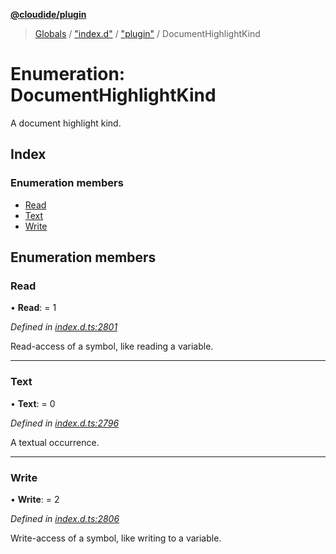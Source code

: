 **[@cloudide/plugin](../README.md)**

> [Globals](../README.md) / ["index.d"](../modules/_index_d_.md) / ["plugin"](../modules/_index_d_._plugin_.md) / DocumentHighlightKind

# Enumeration: DocumentHighlightKind

A document highlight kind.

## Index

### Enumeration members

* [Read](_index_d_._plugin_.documenthighlightkind.md#read)
* [Text](_index_d_._plugin_.documenthighlightkind.md#text)
* [Write](_index_d_._plugin_.documenthighlightkind.md#write)

## Enumeration members

### Read

•  **Read**:  = 1

*Defined in [index.d.ts:2801](https://github.com/shuyaqian/cloudide-plugin-api/blob/6d83fa1/index.d.ts#L2801)*

Read-access of a symbol, like reading a variable.

___

### Text

•  **Text**:  = 0

*Defined in [index.d.ts:2796](https://github.com/shuyaqian/cloudide-plugin-api/blob/6d83fa1/index.d.ts#L2796)*

A textual occurrence.

___

### Write

•  **Write**:  = 2

*Defined in [index.d.ts:2806](https://github.com/shuyaqian/cloudide-plugin-api/blob/6d83fa1/index.d.ts#L2806)*

Write-access of a symbol, like writing to a variable.
